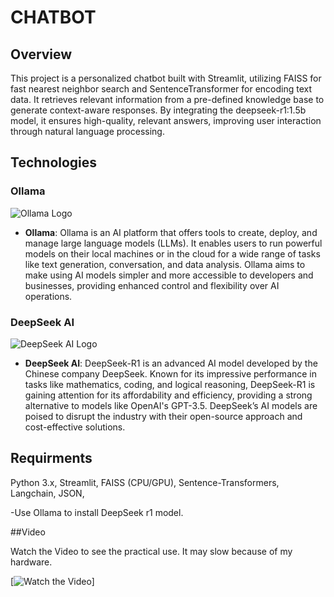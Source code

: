 # CHATBOT

## Overview

This project is a personalized chatbot built with Streamlit, utilizing FAISS for fast nearest neighbor search and SentenceTransformer for encoding text data. It retrieves relevant information from a pre-defined knowledge base to generate context-aware responses. By integrating the deepseek-r1:1.5b model, it ensures high-quality, relevant answers, improving user interaction through natural language processing.

## Technologies

### Ollama 

![Ollama Logo](https://www.linuxtricks.fr/upload/ollama-logo.png)

- **Ollama**: Ollama is an AI platform that offers tools to create, deploy, and manage large language models (LLMs). It enables users to run powerful models on their local machines or in the cloud for a wide range of tasks like text generation, conversation, and data analysis. Ollama aims to make using AI models simpler and more accessible to developers and businesses, providing enhanced control and flexibility over AI operations.

### DeepSeek AI 

![DeepSeek AI Logo](https://harunmudak.com/wp-content/uploads/2025/01/DeepSeek-Logo-1160x653.jpg)

- **DeepSeek AI**: DeepSeek-R1 is an advanced AI model developed by the Chinese company DeepSeek. Known for its impressive performance in tasks like mathematics, coding, and logical reasoning, DeepSeek-R1 is gaining attention for its affordability and efficiency, providing a strong alternative to models like OpenAI's GPT-3.5. DeepSeek’s AI models are poised to disrupt the industry with their open-source approach and cost-effective solutions.

## Requirments

Python 3.x,
Streamlit,
FAISS (CPU/GPU),
Sentence-Transformers,
Langchain,
JSON,

-Use Ollama to install DeepSeek r1 model.

##Video

Watch the Video to see the practical use. It may slow because of my hardware.

[![Watch the Video](https://youtu.be/MVhq__CLpJE)]


